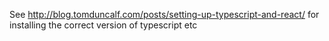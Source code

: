 See http://blog.tomduncalf.com/posts/setting-up-typescript-and-react/ for installing the correct version of typescript etc